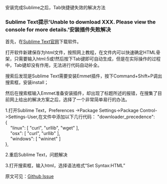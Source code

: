 安装完成Sublime之后，Tab快捷键失效的解决方法
<h3> Sublime Text提示'Unable to download XXX. Please view the console for more details.'安装插件失败解决 </h3>
<p>首先，在<a href="https://www.sublimetextcn.com/" target="_blank">Sublime Text官网</a>下载软件。</p>
<p>打开软件新建保存为html文件，按照网上教程，在文件内可以快速确定HTML骨架，只需要输入html:5或!然后按下Tab键即可自动生成，但是在实际操作的过程中，Tab键却没有作用，无法进行代码自动补全。</p>
<p>搜索后发现是Sublime Text需要安装Emmet插件，按下Command+Shift+P调出搜索框，安装install；</p>
<p>然后在搜索框输入Emmet准备安装插件，却出现了标题所述的报错，在搜集了目前网上给出的解决方案之后，选择了一个非常简单易行的办法。</p>
<p>1.打开Sublime Text，Preferences ->Package Settings->Package Control->Settings-User,在文件中添加以下几行代码：  
"downloader_precedence":<br />
{<br />
 &nbsp;&nbsp;&nbsp;&nbsp;"linux": [ "curl", "urllib",    "wget" ],<br />
 &nbsp;&nbsp;&nbsp;&nbsp;"osx": [ "curl", "urllib" ],<br />
 &nbsp;&nbsp;&nbsp;&nbsp;"windows": [ "wininet" ]<br />
    },<br />
</p>
<p>2.重启Sublime Text，问题解决</p>
<p>3.打开搜索框，输入html，选择语法格式“Set Syntax:HTML”</p>
<p>原文可见：<a href="https://github.com/wbond/package_control/issues/1220" taget="_blank">Github Issue</a></p>
